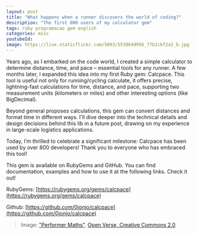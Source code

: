 ```yaml
---
layout: post
title: "What happens when a runner discovers the world of coding?"
description: "The first 800 users of my calculator gem"
tags: ruby programacao gem english
categories: misc
youtubeId:
image: https://live.staticflickr.com/5093/5538649956_77b1cbf2a2_b.jpg
---
```


Years ago, as I embarked on the code world, I created a simple calculator to determine distance, time, and pace – essential tools for any runner. A few months later, I expanded this idea into my first Ruby gem: Calcpace. This tool is useful not only for running/cycling calculate, it offers precise, lightning-fast calculations for time, distance, and pace, supporting two measurement units (kilometers or miles) and other interesting options (like BigDecimal).

Beyond general proposes calculations, this gem can convert distances and format time in different ways. I'll dive deeper into the technical details and design decisions behind this lib in a future post, drawing on my experience in large-scale logistics applications.

Today, I’m thrilled to celebrate a significant milestone: Calcpace has been used by over 800 developers! Thank you to everyone who has embraced this tool!

This gem is available on RubyGems and GitHub. You can find documentation, examples and how to use it at the following links. Check it out!

RubyGems: [https://rubygems.org/gems/calcpace](https://rubygems.org/gems/calcpace)

Github: [https://github.com/0jonjo/calcpace](https://github.com/0jonjo/calcpace)

>Image: ["Performer Maths"](https://openverse.org/image/5d5bf675-8598-4f57-9d2c-9e86d4cc9ddd). [Open Verse, Creative Commons 2.0](https://openverse.org/)
